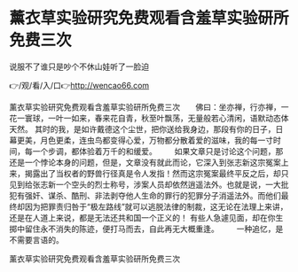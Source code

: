 # 薰衣草实验研究免费观看含羞草实验研所免费三次
说服不了谁只是吵个不休山娃听了一脸迫

👉/观/看/入/口👉http://wencao66.com

薰衣草实验研究免费观看含羞草实验研所免费三次　　佛曰：坐亦禅，行亦禅，一花一寰球，一叶一如来，春来花自青，秋至叶飘荡，无量般若心清闲，语默动态体天然。
其时的我，是如许戴德这个尘世，把你送给我身边，那段有你的日子，日幕更美，月色更柔，连虫鸟都变得心爱，万物都分散着爱的滋味，我的每一寸时间，每一个步调，都体验着万千的和缓爱。
　　如果文章只是讨论这个问题，那还是一个悖论本身的问题，但是，文章没有就此而论，它深入到张志新这宗冤案上来，揭露出了当权者的野兽行径真是令人发指！然而这宗冤案最终平反之后，却只见到给张志新一个空头的烈士称号，涉案人员却依然逍遥法外。也就是说，一大批犯有强奸、谋杀、酷刑、非法剥夺他人生命的罪行的犯罪分子消遥法外。而他们最终却因为把罪责归咎于“极左路线”就可以逃脱法律的制裁，这无论在法理上来讲，还是在人道上来说，都是无法还共和国一个正义的！
有些人急遽见面，却在你生掷中留住永不消失的陈迹，便打马而去，自此再无大概重逢。
　　一种追忆，是不需要言语的。　　

薰衣草实验研究免费观看含羞草实验研所免费三次
